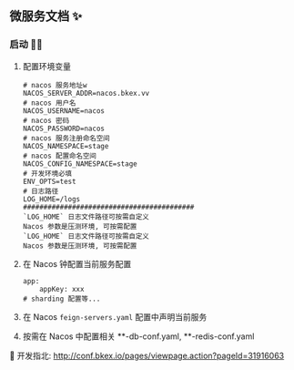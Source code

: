 ## 微服务文档 ✨

### 启动 🐱‍🏍

1. 配置环境变量 

     ```
     # nacos 服务地址w
     NACOS_SERVER_ADDR=nacos.bkex.vv
     # nacos 用户名
     NACOS_USERNAME=nacos
     # nacos 密码
     NACOS_PASSWORD=nacos
     # nacos 服务注册命名空间
     NACOS_NAMESPACE=stage
     # nacos 配置命名空间
     NACOS_CONFIG_NAMESPACE=stage
     # 开发环境必填
     ENV_OPTS=test
     # 日志路径
     LOG_HOME=/logs
     ##########################################
     `LOG_HOME` 日志文件路径可按需自定义
     Nacos 参数是压测环境, 可按需配置
     `LOG_HOME` 日志文件路径可按需自定义
     Nacos 参数是压测环境, 可按需配置
     ```

2. 在 Nacos 钟配置当前服务配置
    ```
    app:
        appKey: xxx
   # sharding 配置等...
   ```
3. 在 Nacos `feign-servers.yaml` 配置中声明当前服务

4. 按需在 Nacos 中配置相关 **-db-conf.yaml, **-redis-conf.yaml

🎉 开发指北: http://conf.bkex.io/pages/viewpage.action?pageId=31916063